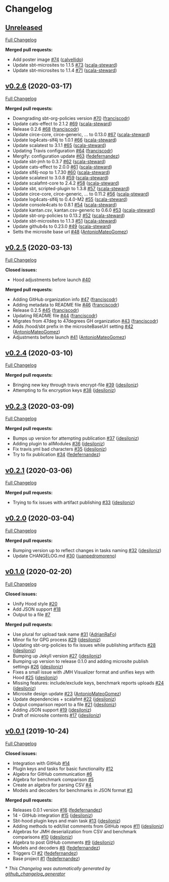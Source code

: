 # Changelog

## [Unreleased](https://github.com/47degrees/sbt-hood/tree/HEAD)

[Full Changelog](https://github.com/47degrees/sbt-hood/compare/v0.2.6...HEAD)

**Merged pull requests:**

- Add poster image [\#74](https://github.com/47degrees/sbt-hood/pull/74) ([calvellido](https://github.com/calvellido))
- Update sbt-microsites to 1.1.5 [\#73](https://github.com/47degrees/sbt-hood/pull/73) ([scala-steward](https://github.com/scala-steward))
- Update sbt-microsites to 1.1.4 [\#71](https://github.com/47degrees/sbt-hood/pull/71) ([scala-steward](https://github.com/scala-steward))

## [v0.2.6](https://github.com/47degrees/sbt-hood/tree/v0.2.6) (2020-03-17)

[Full Changelog](https://github.com/47degrees/sbt-hood/compare/v0.2.5...v0.2.6)

**Merged pull requests:**

- Downgrading sbt-org-policies version [\#70](https://github.com/47degrees/sbt-hood/pull/70) ([franciscodr](https://github.com/franciscodr))
- Update cats-effect to 2.1.2 [\#69](https://github.com/47degrees/sbt-hood/pull/69) ([scala-steward](https://github.com/scala-steward))
- Release 0.2.6 [\#68](https://github.com/47degrees/sbt-hood/pull/68) ([franciscodr](https://github.com/franciscodr))
- Update circe-core, circe-generic, ... to 0.13.0 [\#67](https://github.com/47degrees/sbt-hood/pull/67) ([scala-steward](https://github.com/scala-steward))
- Update log4cats-slf4j to 1.0.1 [\#66](https://github.com/47degrees/sbt-hood/pull/66) ([scala-steward](https://github.com/scala-steward))
- Update scalatest to 3.1.1 [\#65](https://github.com/47degrees/sbt-hood/pull/65) ([scala-steward](https://github.com/scala-steward))
- Updating Travis configuration [\#64](https://github.com/47degrees/sbt-hood/pull/64) ([franciscodr](https://github.com/franciscodr))
- Mergify: configuration update [\#63](https://github.com/47degrees/sbt-hood/pull/63) ([fedefernandez](https://github.com/fedefernandez))
- Update sbt-jmh to 0.3.7 [\#62](https://github.com/47degrees/sbt-hood/pull/62) ([scala-steward](https://github.com/scala-steward))
- Update cats-effect to 2.0.0 [\#61](https://github.com/47degrees/sbt-hood/pull/61) ([scala-steward](https://github.com/scala-steward))
- Update slf4j-nop to 1.7.30 [\#60](https://github.com/47degrees/sbt-hood/pull/60) ([scala-steward](https://github.com/scala-steward))
- Update scalatest to 3.0.8 [\#59](https://github.com/47degrees/sbt-hood/pull/59) ([scala-steward](https://github.com/scala-steward))
- Update scalafmt-core to 2.4.2 [\#58](https://github.com/47degrees/sbt-hood/pull/58) ([scala-steward](https://github.com/scala-steward))
- Update sbt, scripted-plugin to 1.3.8 [\#57](https://github.com/47degrees/sbt-hood/pull/57) ([scala-steward](https://github.com/scala-steward))
- Update circe-core, circe-generic, ... to 0.11.2 [\#56](https://github.com/47degrees/sbt-hood/pull/56) ([scala-steward](https://github.com/scala-steward))
- Update log4cats-slf4j to 0.4.0-M2 [\#55](https://github.com/47degrees/sbt-hood/pull/55) ([scala-steward](https://github.com/scala-steward))
- Update console4cats to 0.8.1 [\#54](https://github.com/47degrees/sbt-hood/pull/54) ([scala-steward](https://github.com/scala-steward))
- Update kantan.csv, kantan.csv-generic to 0.6.0 [\#53](https://github.com/47degrees/sbt-hood/pull/53) ([scala-steward](https://github.com/scala-steward))
- Update sbt-org-policies to 0.13.2 [\#52](https://github.com/47degrees/sbt-hood/pull/52) ([scala-steward](https://github.com/scala-steward))
- Update sbt-microsites to 1.1.3 [\#51](https://github.com/47degrees/sbt-hood/pull/51) ([scala-steward](https://github.com/scala-steward))
- Update github4s to 0.23.0 [\#49](https://github.com/47degrees/sbt-hood/pull/49) ([scala-steward](https://github.com/scala-steward))
- Setts the microsite base url [\#48](https://github.com/47degrees/sbt-hood/pull/48) ([AntonioMateoGomez](https://github.com/AntonioMateoGomez))

## [v0.2.5](https://github.com/47degrees/sbt-hood/tree/v0.2.5) (2020-03-13)

[Full Changelog](https://github.com/47degrees/sbt-hood/compare/v0.2.4...v0.2.5)

**Closed issues:**

- Hood adjustments before launch [\#40](https://github.com/47degrees/sbt-hood/issues/40)

**Merged pull requests:**

- Adding GitHub organization info [\#47](https://github.com/47degrees/sbt-hood/pull/47) ([franciscodr](https://github.com/franciscodr))
- Adding metadata to README file [\#46](https://github.com/47degrees/sbt-hood/pull/46) ([franciscodr](https://github.com/franciscodr))
- Release 0.2.5 [\#45](https://github.com/47degrees/sbt-hood/pull/45) ([franciscodr](https://github.com/franciscodr))
- Updating README file [\#44](https://github.com/47degrees/sbt-hood/pull/44) ([franciscodr](https://github.com/franciscodr))
- Migrates from 47deg to 47degrees GH organization [\#43](https://github.com/47degrees/sbt-hood/pull/43) ([franciscodr](https://github.com/franciscodr))
- Adds /hood/sbt prefix in the micrositeBaseUrl setting [\#42](https://github.com/47degrees/sbt-hood/pull/42) ([AntonioMateoGomez](https://github.com/AntonioMateoGomez))
- Adjustments before launch [\#41](https://github.com/47degrees/sbt-hood/pull/41) ([AntonioMateoGomez](https://github.com/AntonioMateoGomez))

## [v0.2.4](https://github.com/47degrees/sbt-hood/tree/v0.2.4) (2020-03-10)

[Full Changelog](https://github.com/47degrees/sbt-hood/compare/v0.2.3...v0.2.4)

**Merged pull requests:**

- Bringing new key through travis encrypt-file [\#39](https://github.com/47degrees/sbt-hood/pull/39) ([jdesiloniz](https://github.com/jdesiloniz))
- Attempting to fix encryption keys [\#38](https://github.com/47degrees/sbt-hood/pull/38) ([jdesiloniz](https://github.com/jdesiloniz))

## [v0.2.3](https://github.com/47degrees/sbt-hood/tree/v0.2.3) (2020-03-09)

[Full Changelog](https://github.com/47degrees/sbt-hood/compare/v0.2.1...v0.2.3)

**Merged pull requests:**

- Bumps up version for attempting publication [\#37](https://github.com/47degrees/sbt-hood/pull/37) ([jdesiloniz](https://github.com/jdesiloniz))
- Adding plugin to allModules [\#36](https://github.com/47degrees/sbt-hood/pull/36) ([jdesiloniz](https://github.com/jdesiloniz))
- Fix travis.yml bad characters [\#35](https://github.com/47degrees/sbt-hood/pull/35) ([jdesiloniz](https://github.com/jdesiloniz))
- Try to fix publication [\#34](https://github.com/47degrees/sbt-hood/pull/34) ([fedefernandez](https://github.com/fedefernandez))

## [v0.2.1](https://github.com/47degrees/sbt-hood/tree/v0.2.1) (2020-03-06)

[Full Changelog](https://github.com/47degrees/sbt-hood/compare/v0.2.0...v0.2.1)

**Merged pull requests:**

- Trying to fix issues with artifact publishing [\#33](https://github.com/47degrees/sbt-hood/pull/33) ([jdesiloniz](https://github.com/jdesiloniz))

## [v0.2.0](https://github.com/47degrees/sbt-hood/tree/v0.2.0) (2020-03-04)

[Full Changelog](https://github.com/47degrees/sbt-hood/compare/v0.1.0...v0.2.0)

**Merged pull requests:**

- Bumping version up to reflect changes in tasks naming [\#32](https://github.com/47degrees/sbt-hood/pull/32) ([jdesiloniz](https://github.com/jdesiloniz))
- Update CHANGELOG.md [\#30](https://github.com/47degrees/sbt-hood/pull/30) ([juanpedromoreno](https://github.com/juanpedromoreno))

## [v0.1.0](https://github.com/47degrees/sbt-hood/tree/v0.1.0) (2020-02-20)

[Full Changelog](https://github.com/47degrees/sbt-hood/compare/v0.0.1...v0.1.0)

**Closed issues:**

- Unify Hood style [\#20](https://github.com/47degrees/sbt-hood/issues/20)
- Add JSON support [\#18](https://github.com/47degrees/sbt-hood/issues/18)
- Output to a file [\#7](https://github.com/47degrees/sbt-hood/issues/7)

**Merged pull requests:**

- Use plural for upload task name [\#31](https://github.com/47degrees/sbt-hood/pull/31) ([AdrianRaFo](https://github.com/AdrianRaFo))
- Minor fix for GPG process [\#29](https://github.com/47degrees/sbt-hood/pull/29) ([jdesiloniz](https://github.com/jdesiloniz))
- Updating sbt-org-policies to fix issues while publishing artifacts [\#28](https://github.com/47degrees/sbt-hood/pull/28) ([jdesiloniz](https://github.com/jdesiloniz))
- Bumping up Jekyll version [\#27](https://github.com/47degrees/sbt-hood/pull/27) ([jdesiloniz](https://github.com/jdesiloniz))
- Bumping up version to release 0.1.0 and adding microsite publish settings [\#26](https://github.com/47degrees/sbt-hood/pull/26) ([jdesiloniz](https://github.com/jdesiloniz))
- Fixes a small issue with JMH Visualizer format and unifies keys with Hood [\#25](https://github.com/47degrees/sbt-hood/pull/25) ([jdesiloniz](https://github.com/jdesiloniz))
- Missing features: include/exclude keys, benchmark reports uploads [\#24](https://github.com/47degrees/sbt-hood/pull/24) ([jdesiloniz](https://github.com/jdesiloniz))
- Microsite design update [\#23](https://github.com/47degrees/sbt-hood/pull/23) ([AntonioMateoGomez](https://github.com/AntonioMateoGomez))
- Update dependencies + scalafmt [\#22](https://github.com/47degrees/sbt-hood/pull/22) ([jdesiloniz](https://github.com/jdesiloniz))
- Output comparison report to a file [\#21](https://github.com/47degrees/sbt-hood/pull/21) ([jdesiloniz](https://github.com/jdesiloniz))
- Adding JSON support [\#19](https://github.com/47degrees/sbt-hood/pull/19) ([jdesiloniz](https://github.com/jdesiloniz))
- Draft of microsite contents [\#17](https://github.com/47degrees/sbt-hood/pull/17) ([jdesiloniz](https://github.com/jdesiloniz))

## [v0.0.1](https://github.com/47degrees/sbt-hood/tree/v0.0.1) (2019-10-24)

[Full Changelog](https://github.com/47degrees/sbt-hood/compare/0322285d2d6f54c4934523fb17cee7e5535a715f...v0.0.1)

**Closed issues:**

- Integration with GitHub [\#14](https://github.com/47degrees/sbt-hood/issues/14)
- Plugin keys and tasks for basic functionality [\#12](https://github.com/47degrees/sbt-hood/issues/12)
- Algebra for GitHub communication [\#6](https://github.com/47degrees/sbt-hood/issues/6)
- Algebra for benchmark comparison [\#5](https://github.com/47degrees/sbt-hood/issues/5)
- Create an algebra for parsing CSV [\#4](https://github.com/47degrees/sbt-hood/issues/4)
- Models and decoders for benchmarks in JSON format [\#3](https://github.com/47degrees/sbt-hood/issues/3)

**Merged pull requests:**

- Releases 0.0.1 version [\#16](https://github.com/47degrees/sbt-hood/pull/16) ([fedefernandez](https://github.com/fedefernandez))
- 14 - GitHub integration [\#15](https://github.com/47degrees/sbt-hood/pull/15) ([jdesiloniz](https://github.com/jdesiloniz))
- Sbt-hood plugin keys and main task [\#13](https://github.com/47degrees/sbt-hood/pull/13) ([jdesiloniz](https://github.com/jdesiloniz))
- Adding methods to edit/list comments from GitHub repos [\#11](https://github.com/47degrees/sbt-hood/pull/11) ([jdesiloniz](https://github.com/jdesiloniz))
- Algebras for JMH deserialization from CSV and benchmark comparisons [\#10](https://github.com/47degrees/sbt-hood/pull/10) ([jdesiloniz](https://github.com/jdesiloniz))
- Algebra to post GitHub comments [\#9](https://github.com/47degrees/sbt-hood/pull/9) ([jdesiloniz](https://github.com/jdesiloniz))
- Models and decoders [\#8](https://github.com/47degrees/sbt-hood/pull/8) ([fedefernandez](https://github.com/fedefernandez))
- Triggers CI [\#2](https://github.com/47degrees/sbt-hood/pull/2) ([fedefernandez](https://github.com/fedefernandez))
- Base project [\#1](https://github.com/47degrees/sbt-hood/pull/1) ([fedefernandez](https://github.com/fedefernandez))



\* *This Changelog was automatically generated by [github_changelog_generator](https://github.com/github-changelog-generator/github-changelog-generator)*
